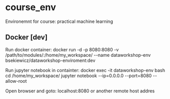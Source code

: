 # course_env
Environemnt for course: practical machine learning

## Docker [dev]

Run docker container:
docker run -d -p 8080:8080 -v /path/to/modules/:/home/my_workspace/ --name dataworkshop-env bsekiewicz/dataworkshop-enviroment:dev

Run jupyter notebook in containter:
docker exec -it dataworkshop-env bash
cd /home/my_workspace/
jupyter notebook --ip=0.0.0.0 --port=8080 --allow-root

Open browser and goto:
localhost:8080 or another remote host addres
